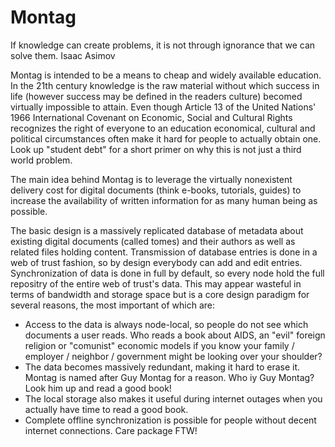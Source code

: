 Montag
======

If knowledge can create problems, it is not through ignorance that we can solve them.
                                                                        Isaac Asimov

Montag is intended to be a means to cheap and widely available education. In the 21th century
knowledge is the raw material without which success in life (however success may be defined in the readers culture)
becomed virtually impossible to attain.
Even though Article 13 of the United Nations' 1966 International Covenant on Economic, Social and Cultural Rights recognizes the right of everyone to an education economical, cultural and political circumstances often make it hard
for people to actually obtain one. Look up "student debt" for a short primer on why this is not just a 
third world problem.

The main idea behind Montag is to leverage the virtually nonexistent delivery cost for digital documents (think e-books,
tutorials, guides) to increase the availability of written information for as many human being as possible.

The basic design is a massively replicated database of metadata about existing digital documents (called tomes) and 
their authors as well as related files holding content. Transmission of database entries is done in a web of trust
fashion, so by design everybody can add and edit entries. Synchronization of data is done in full by default, so every
node hold the full repositry of the entire web of trust's data. This may appear wasteful in terms of bandwidth and
storage space but is a core design paradigm for several reasons, the most important of which are:
* Access to the data is always node-local, so people do not see which documents a user reads. Who reads a book about AIDS, an "evil" foreign religion or "comunist" economic models if you know your family / employer / neighbor / government might be looking over your shoulder?
* The data becomes massively redundant, making it hard to erase it. Montag is named after Guy Montag for a reason. Who iy Guy Montag? Look him up and read a good book!
* The local storage also makes it useful during internet outages when you actually have time to read a good book.
* Complete offline synchronization is possible for people without decent internet connections. Care package FTW!



